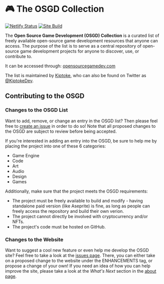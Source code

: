 # :video_game: The OSGD Collection
[![Netlify Status](https://api.netlify.com/api/v1/badges/82ea60cf-6767-463f-8481-876ae04f7a9c/deploy-status)](https://app.netlify.com/sites/romantic-darwin-6a07eb/deploys)
[![Site Build](https://github.com/Kiptoke/OSGD-Collection/actions/workflows/site-build.yml/badge.svg)](https://github.com/Kiptoke/OSGD-Collection/actions/workflows/site-build.yml)

The **Open Source Game Development (OSGD) Collection** is a curated list of freely available open-source game development resources that anyone can access. The purpose of the list is to serve as a central repository of open-source game development projects for anyone to discover, use, or contribute to.

It can be accessed through: [opensourcegamedev.com](https://opensourcegamedev.com)

The list is maintained by [Kiptoke](https://github.com/Kiptoke), who can also be found on Twitter as [@KiptokeDev](https://twitter.com/KiptokeDev).

## Contributing to the OSGD
### Changes to the OSGD List

Want to add, remove, or change an entry in the OSGD list? Then please feel free to [create an issue](https://github.com/Kiptoke/OSGD-Collection/issues/new/choose) in order to do so! Note that all proposed changes to the OSGD are subject to review before being accepted.

If you're interested in adding an entry into the OSGD, be sure to help me by placing the project into one of these 6 categories:
- Game Engine
- Code
- Art
- Audio
- Design
- Games

Additionally, make sure that the project meets the OSGD requirements:

- The project must be freely available to build and modify - having standalone paid version (like Aseprite) is fine, as long as people can freely access the repository and build their own verion.
- The project cannot directly be involved with cryptocurrency and/or NFTs.
- The project's code must be hosted on GitHub.

### Changes to the Website

Want to suggest a cool new feature or even help me develop the OSGD site? Feel free to take a look at the [issues page](https://github.com/Kiptoke/OSGD-Collection/issues). There, you can either take on a proposed change to the website under the ENHANCEMENTS tag, or propose a change of your own! If you need an idea of how you can help improve the site, please take a look at the *What's Next* section in the [about page](https://opensourcegamedev.com/public/about.html).
